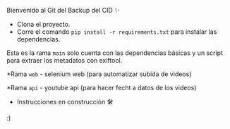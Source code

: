 Bienvenido al Git del Backup del CID ✨

- Clona el proyecto.
- Corre el comando ``` pip install -r requirements.txt ``` para instalar las dependencias.

Esta es la rama ```main``` solo cuenta con las dependencias básicas y un script para extraer los metadatos con exiftool.

*Rama ```web``` - selenium web (para automatizar subida de videos)

*Rama ```api``` - youtube api (para hacer fecht a datos de los videos)

- Instrucciones en construcción 🛠

:)
